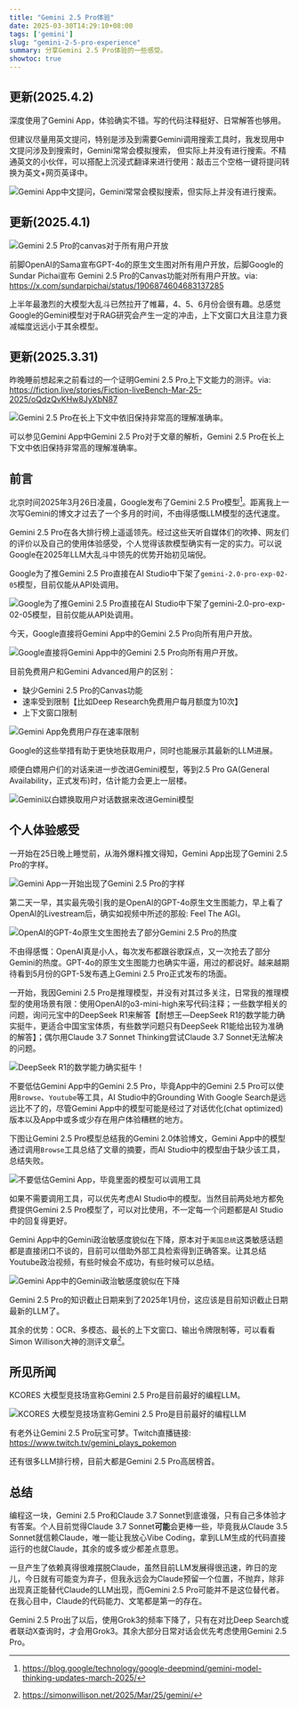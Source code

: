 ```yaml
---
title: "Gemini 2.5 Pro体验"
date: 2025-03-30T14:29:10+08:00
tags: ['gemini']
slug: "gemini-2-5-pro-experience"
summary: 分享Gemini 2.5 Pro体验的一些感受。
showtoc: true
---
```


## 更新(2025.4.2)

深度使用了Gemini App，体验确实不错。写的代码注释挺好、日常解答也够用。

但建议尽量用英文提问，特别是涉及到需要Gemini调用搜索工具时，我发现用中文提问涉及到搜索时，Gemini常常会模拟搜索，
但实际上并没有进行搜索。不精通英文的小伙伴，可以搭配上沉浸式翻译来进行使用：敲击三个空格一键将提问转换为英文+网页英译中。

![Gemini App中文提问，Gemini常常会模拟搜索，但实际上并没有进行搜索。](https://cdn.sa.net/2025/04/02/HzBONDaxnc6dgil.webp)

## 更新(2025.4.1)

![Gemini 2.5 Pro的canvas对于所有用户开放](https://cdn.sa.net/2025/04/01/8XqbknwSZGKozTD.webp)

前脚OpenAI的Sama宣布GPT-4o的原生文生图对所有用户开放，后脚Google的Sundar Pichai宣布 Gemini 2.5 Pro的Canvas功能对所有用户开放。via: https://x.com/sundarpichai/status/1906874604683137285

上半年最激烈的大模型大乱斗已然拉开了帷幕，4、5、6月份会很有趣。总感觉Google的Gemini模型对于RAG研究会产生一定的冲击，上下文窗口大且注意力衰减幅度远远小于其余模型。

## 更新(2025.3.31)

昨晚睡前想起来之前看过的一个证明Gemini 2.5 Pro上下文能力的测评。via: https://fiction.live/stories/Fiction-liveBench-Mar-25-2025/oQdzQvKHw8JyXbN87

![Gemini 2.5 Pro在长上下文中依旧保持非常高的理解准确率。](https://cdn.sa.net/2025/03/31/2qGIdehFfkVoza3.webp)

可以参见Gemini App中Gemini 2.5 Pro对于文章的解析，Gemini 2.5 Pro在长上下文中依旧保持非常高的理解准确率。

## 前言

北京时间2025年3月26日凌晨，Google发布了Gemini 2.5 Pro模型[^1]。距离我上一次写Gemini的博文才过去了一个多月的时间，不由得感慨LLM模型的迭代速度。

Gemini 2.5 Pro在各大排行榜上遥遥领先。经过这些天听自媒体们的吹捧、网友们的评价以及自己的使用体验感受，个人觉得该款模型确实有一定的实力。可以说Google在2025年LLM大乱斗中领先的优势开始初见端倪。

Google为了推Gemini 2.5 Pro直接在AI Studio中下架了`gemini-2.0-pro-exp-02-05`模型，目前仅能从API处调用。

![Google为了推Gemini 2.5 Pro直接在AI Studio中下架了`gemini-2.0-pro-exp-02-05`模型，目前仅能从API处调用。](https://cdn.sa.net/2025/03/30/jsbxRUmrFov6i9D.webp)

今天，Google直接将Gemini App中的Gemini 2.5 Pro向所有用户开放。

![Google直接将Gemini App中的Gemini 2.5 Pro向所有用户开放。](https://cdn.sa.net/2025/03/30/PQCvaDeNbysVKp3.webp)

目前免费用户和Gemini Advanced用户的区别：

- 缺少Gemini 2.5 Pro的Canvas功能
- 速率受到限制【比如Deep Research免费用户每月额度为10次】
- 上下文窗口限制

![Gemini App免费用户存在速率限制](https://cdn.sa.net/2025/03/30/ov4QK7AGnaXhWpP.webp)

Google的这些举措有助于更快地获取用户，同时也能展示其最新的LLM进展。

顺便白嫖用户们的对话来进一步改进Gemini模型，等到2.5 Pro GA(General Availability，正式发布)时，估计能力会更上一层楼。

![Gemini以白嫖换取用户对话数据来改进Gemini模型](https://cdn.sa.net/2025/03/30/9HfTaAOFN6J1qDe.webp)

## 个人体验感受

一开始在25日晚上睡觉前，从海外爆料推文得知，Gemini App出现了Gemini 2.5 Pro的字样。

![Gemini App一开始出现了Gemini 2.5 Pro的字样](https://cdn.sa.net/2025/03/30/YzPBadASe8mhT6G.webp)

第二天一早，其实最先吸引我的是OpenAI的GPT-4o原生文生图能力，早上看了OpenAI的Livestream后，确实如视频中所述的那般: Feel The AGI。

![OpenAI的GPT-4o原生文生图抢去了部分Gemini 2.5 Pro的热度](https://cdn.sa.net/2025/03/30/UhOHNokEIBlDKwf.webp)

不由得感慨：OpenAI真是小人，每次发布都跟谷歌踩点，又一次抢去了部分Gemini的热度。GPT-4o的原生文生图能力也确实牛逼，用过的都说好。越来越期待看到5月份的GPT-5发布遇上Gemini 2.5 Pro正式发布的场面。

一开始，我因Gemini 2.5 Pro是推理模型，并没有对其过多关注，日常我的推理模型的使用场景有限：使用OpenAI的o3-mini-high来写代码注释；一些数学相关的问题，询问元宝中的DeepSeek R1来解答【耐想王—DeepSeek R1的数学能力确实挺牛，更适合中国宝宝体质，有些数学问题只有DeepSeek R1能给出较为准确的解答】；偶尔用Claude 3.7 Sonnet Thinking尝试Claude 3.7 Sonnet无法解决的问题。

![DeepSeek R1的数学能力确实挺牛！](https://cdn.sa.net/2025/03/30/BCK4Ppon2XNaqdr.webp)

不要低估Gemini App中的Gemini 2.5 Pro，毕竟App中的Gemini 2.5 Pro可以使用`Browse`、`Youtube`等工具，AI Studio中的Grounding With Google Search是远远比不了的，尽管Gemini App中的模型可能是经过了对话优化(chat optimized)版本以及App中或多或少存在用户体验糟糕的地方。

下图让Gemini 2.5 Pro模型总结我的Gemini 2.0体验博文，Gemini App中的模型通过调用`Browse`工具总结了文章的摘要，而AI Studio中的模型由于缺少该工具，总结失败。

![不要低估Gemini App，毕竟里面的模型可以调用工具](https://cdn.sa.net/2025/03/30/KW5VABbdfTHCaO8.webp)

如果不需要调用工具，可以优先考虑AI Studio中的模型。当然目前两处地方都免费提供Gemini 2.5 Pro模型了，可以对比使用，不一定每一个问题都是AI Studio中的回复得更好。

Gemini App中的Gemini政治敏感度貌似在下降，原本对于`美国总统`这类敏感话题都是直接闭口不谈的，目前可以借助外部工具检索得到正确答案。让其总结Youtube政治视频，有些时候会不成功，有些时候可以总结。

![Gemini App中的Gemini政治敏感度貌似在下降](https://cdn.sa.net/2025/03/30/3CIc6HErsDOvMkw.webp)

Gemini 2.5 Pro的知识截止日期来到了2025年1月份，这应该是目前知识截止日期最新的LLM了。

其余的优势：OCR、多模态、最长的上下文窗口、输出令牌限制等，可以看看Simon Willison大神的测评文章[^2]。

## 所见所闻

KCORES 大模型竞技场宣称Gemini 2.5 Pro是目前最好的编程LLM。

![KCORES 大模型竞技场宣称Gemini 2.5 Pro是目前最好的编程LLM](https://cdn.sa.net/2025/03/30/QNUuR32KaCnHDEF.webp)

有老外让Gemini 2.5 Pro玩宝可梦。Twitch直播链接: https://www.twitch.tv/gemini_plays_pokemon

还有很多LLM排行榜，目前大都是Gemini 2.5 Pro高居榜首。

## 总结

编程这一块，Gemini 2.5 Pro和Claude 3.7 Sonnet到底谁强，只有自己多体验才有答案。个人目前觉得Claude 3.7 Sonnet**可能**会更棒一些，毕竟我从Claude 3.5 Sonnet就信赖Claude，唯一能让我放心Vibe Coding，拿到LLM生成的代码直接运行的也就Claude，其余的或多或少都差点意思。

一旦产生了依赖真得很难摆脱Claude，虽然目前LLM发展得很迅速，昨日的宠儿，今日就有可能变为弃子，但我永远会为Claude预留一个位置，不抛弃，除非出现真正能替代Claude的LLM出现，而Gemini 2.5 Pro可能并不是这位替代者。在我心目中，Claude的代码能力、文笔都是第一的存在。

Gemini 2.5 Pro出了以后，使用Grok3的频率下降了，只有在对比Deep Search或者联动X查询时，才会用Grok3。其余大部分日常对话会优先考虑使用Gemini 2.5 Pro。

[^1]: https://blog.google/technology/google-deepmind/gemini-model-thinking-updates-march-2025/

[^2]: https://simonwillison.net/2025/Mar/25/gemini/

